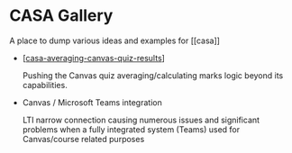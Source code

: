 # CASA Gallery

A place to dump various ideas and examples for [[casa]]

- [[casa-averaging-canvas-quiz-results]]

    Pushing the Canvas quiz averaging/calculating marks logic beyond its capabilities.

- Canvas / Microsoft Teams integration

    LTI narrow connection causing numerous issues and significant problems when a fully integrated system (Teams) used for Canvas/course related purposes

[//begin]: # "Autogenerated link references for markdown compatibility"
[casa-averaging-canvas-quiz-results]: casa-averaging-canvas-quiz-results "Average Canvas quiz results"
[//end]: # "Autogenerated link references"